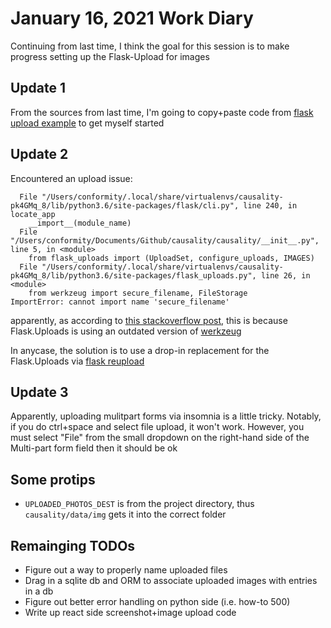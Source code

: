 # January 16, 2021 Work Diary

Continuing from last time, I think the goal for this session is to make progress setting up the Flask-Upload for images

## Update 1

From the sources from last time, I'm going to copy+paste code from [flask upload example](https://github.com/maxcountryman/flask-uploads/blob/master/example/photolog.py) to get myself started

## Update 2

Encountered an upload issue:

```
  File "/Users/conformity/.local/share/virtualenvs/causality-pk4GMq_8/lib/python3.6/site-packages/flask/cli.py", line 240, in locate_app
    __import__(module_name)
  File "/Users/conformity/Documents/Github/causality/causality/__init__.py", line 5, in <module>
    from flask_uploads import (UploadSet, configure_uploads, IMAGES)
  File "/Users/conformity/.local/share/virtualenvs/causality-pk4GMq_8/lib/python3.6/site-packages/flask_uploads.py", line 26, in <module>
    from werkzeug import secure_filename, FileStorage
ImportError: cannot import name 'secure_filename'
```

apparently, as according to [this stackoverflow post](https://stackoverflow.com/questions/61628503/flask-uploads-importerror-cannot-import-name-secure-filename), this is because Flask.Uploads is using an outdated version of [werkzeug](https://werkzeug.palletsprojects.com/en/1.0.x/)

In anycase, the solution is to use a drop-in replacement for the Flask.Uploads via [flask reupload](https://pypi.org/project/Flask-Reuploaded/)

## Update 3

Apparently, uploading mulitpart forms via insomnia is a little tricky. Notably, if you do ctrl+space and select file upload, it won't work. However, you must select "File" from the small dropdown on the right-hand side of the Multi-part form field then it should be ok


## Some protips

- `UPLOADED_PHOTOS_DEST` is from the project directory, thus `causality/data/img` gets it into the correct folder

## Remainging TODOs

- Figure out a way to properly name uploaded files
- Drag in a sqlite db and ORM to associate uploaded images with entries in a db
- Figure out better error handling on python side (i.e. how-to 500)
- Write up react side screenshot+image upload code
